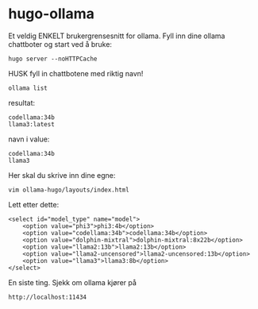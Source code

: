 # hugo-ollama

Et veldig ENKELT brukergrensesnitt for ollama. Fyll inn dine ollama chattboter og start ved å bruke: 
    
    hugo server --noHTTPCache

HUSK fyll in chattbotene med riktig navn! 

	ollama list
 resultat:
 
 	codellama:34b
  	llama3:latest
  navn i value:
  
  	codellama:34b
	llama3

Her skal du skrive inn dine egne:

    vim ollama-hugo/layouts/index.html

Lett etter dette:

    <select id="model_type" name="model">
		<option value="phi3">phi3:4b</option>
		<option value="codellama:34b">codellama:34b</option>
		<option value="dolphin-mixtral">dolphin-mixtral:8x22b</option>
		<option value="llama2:13b">llama2:13b</option>
		<option value="llama2-uncensored">llama2-uncensored:13b</option>
		<option value="llama3">llama3:8b</option>
    </select>

En siste ting. Sjekk om ollama kjører på

    http://localhost:11434
